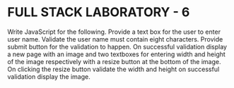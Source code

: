 # FULL STACK LABORATORY - 6

Write JavaScript for the following. Provide a text box for the user to enter user name. Validate the user name must contain eight characters. Provide submit button for the validation to happen. On successful validation display a new page with an image and two textboxes for entering width and height of the image respectively with a resize button at the bottom of the image. On clicking the resize button validate the width and height on successful validation display the image.
